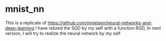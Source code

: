 # mnist_nn
This is a replicate of https://github.com/mnielsen/neural-networks-and-deep-learning
I have relized the SGD by my self with a function RGD,
In next version, I will try to realize the neural network by my self
